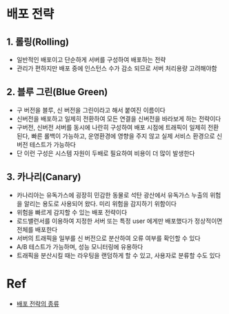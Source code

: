 # 배포 전략
## 1. 롤링(Rolling)
- 일반적인 배포이고 단순하게 서버를 구성하여 배포하는 전략
- 관리가 편하지만 배포 중에 인스턴스 수가 감소 되므로 서버 처리용량 고려해야함
 
## 2. 블루 그린(Blue Green)
- 구 버전을 블루, 신 버전을 그린이라고 해서 붙여진 이름이다
- 신버전을 배포하고 일제히 전환하여 모든 연결을 신버전을 바라보게 하는 전략이다
- 구버전, 신버전 서버를 동시에 나란히 구성하여 배포 시점에 트래픽이 일제히 전환된다, 빠른 롤백이 가능하고, 운영환경에 영향을 주지 않고 실제 서비스 환경으로 신 버전 테스트가 가능하다
- 단 이런 구성은 시스템 자원이 두배로 필요하여 비용이 더 많이 발생한다

## 3. 카나리(Canary)
- 카나리아는 유독가스에 굉장히 민감한 동물로 석탄 광산에서 유독가스 누출의 위험을 알리는 용도로 사용되어 왔다. 미리 위험을 감지하기 위함이다
- 위험을 빠르게 감지할 수 있는 배포 전략이다
- 로드밸런서를 이용하여 지정한 서버 또는 특정 user 에게만 배포했다가 정상적이면 전체를 배포한다
- 서버의 트래픽을 일부를 신 버전으로 분산하여 오류 여부를 확인할 수 있다
- A/B 테스트가 가능하며, 성능 모니터링에 유용하다
- 트래픽을 분산시킬 때는 라우팅을 랜덤하게 할 수 있고, 사용자로 분류할 수도 있다


# Ref
- [배포 전략의 종류](https://reference-m1.tistory.com/211)
